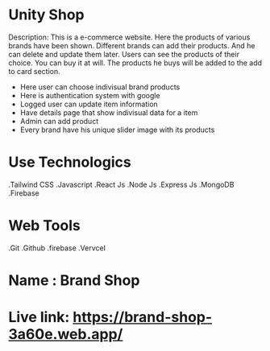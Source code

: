 # Unity Shop
Description: This is a e-commerce website. Here the products of various brands have been shown. Different brands can add their products. And he can delete and update them later. Users can see the products of their choice. You can buy it at will. The products he buys will be added to the add to card section.
* Here user can choose indivisual brand products
* Here is authentication system with google
* Logged user can update item information
* Have details page that show indivisual data for a item
* Admin can add product
* Every brand have his unique slider image with its products

# Use Technologics
.Tailwind CSS .Javascript .React Js .Node Js .Express Js .MongoDB .Firebase

# Web Tools
.Git .Github .firebase .Vervcel

# Name : Brand Shop

# Live link: https://brand-shop-3a60e.web.app/
